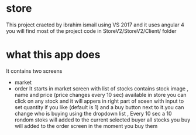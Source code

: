 # store
This project craeted by ibrahim ismail using VS 2017 and 
it uses angular 4 
you will find most of the project code in StoreV2/StoreV2/Client/ folder
 # what this app does
 It contains two screens 
 - market
 - order
  It starts in market screen with list of stocks contains stock image , name and price (price changes every 10 sec) available in store
  you can click on any stock and it will appers in right part of sceen with input to set quantity if you like (default is 1)
  and a buy button next to it.you can change who is buying using the dropdown list , Every 10 sec a 10 rondom stoks will added to the       current selected buyer
  all stocks you buy will added to the order screen in the moment you buy them
